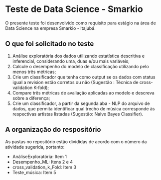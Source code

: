 # Teste de Data Science - Smarkio

O presente teste foi desenvolvido como requisito para estágio na área de Data Science na empresa Smarkio - Itajubá.

## O que foi solicitado no teste
1. Análise exploratória dos dados utilizando estatística descritiva e inferencial,
considerando uma, duas e/ou mais variáveis;
2. Calcule o desempenho do modelo de classificação utilizando pelo menos três
métricas;
3. Crie um classificador que tenha como output se os dados com status igual a
revision estão corretos ou não (Sugestão : Técnica de cross-validation K-fold);
4. Compare três métricas de avaliação aplicadas ao modelo e descreva sobre a
diferença;
5. Crie um classificador, a partir da segunda aba - NLP do arquivo de dados, que
permita identificar qual trecho de música corresponde às respectivas artistas listadas
(Sugestão: Naive Bayes Classifier).

## A organização do respositório
As pastas no repositório estão divididas de acordo com o número da atividade sugerida, portanto:
  - AnáliseExploratória: Item 1
  - Desempenho_ML: Itens 2 e 4
  - cross_validation_k_Fold: Item 3
  - Teste_música: Item 5
